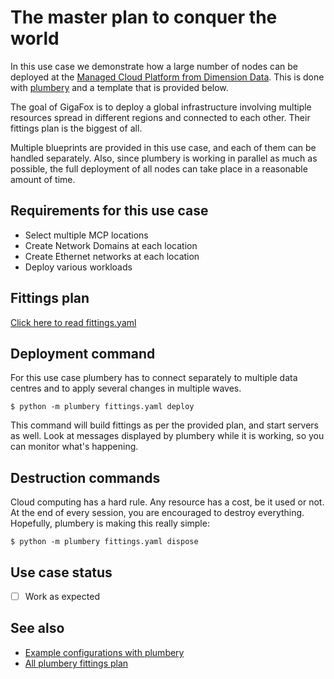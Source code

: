# The master plan to conquer the world

In this use case we demonstrate how a large number of nodes can be deployed at the [Managed Cloud Platform from Dimension Data](http://cloud.dimensiondata.com/eu/en/).
This is done with [plumbery](https://docs.mcp-services.net/display/PLUM/Plumbery) and a template that is provided below.

The goal of GigaFox is to deploy a global infrastructure involving
multiple resources spread in different regions and connected to each other.
Their fittings plan is the biggest of all.

Multiple blueprints are provided in this use case, and each of them can be handled separately.
Also, since plumbery is working in parallel as much as possible, the full deployment of all nodes can take place
in a reasonable amount of time.

## Requirements for this use case

* Select multiple MCP locations
* Create Network Domains at each location
* Create Ethernet networks at each location
* Deploy various workloads

## Fittings plan

[Click here to read fittings.yaml](fittings.yaml)

## Deployment command

For this use case plumbery has to connect separately to multiple data centres
and to apply several changes in multiple waves.

    $ python -m plumbery fittings.yaml deploy

This command will build fittings as per the provided plan, and start
servers as well. Look at messages displayed by plumbery while it is
working, so you can monitor what's happening.

## Destruction commands

Cloud computing has a hard rule. Any resource has a cost, be it used or not.
At the end of every session, you are encouraged to destroy everything.
Hopefully, plumbery is making this really simple:

    $ python -m plumbery fittings.yaml dispose

## Use case status

- [ ] Work as expected

## See also

- [Example configurations with plumbery](../)
- [All plumbery fittings plan](../../)

